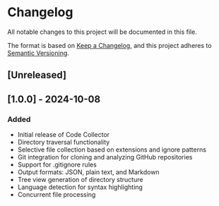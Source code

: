 # Changelog

All notable changes to this project will be documented in this file.

The format is based on [Keep a Changelog](https://keepachangelog.com/en/1.0.0/),
and this project adheres to [Semantic Versioning](https://semver.org/spec/v2.0.0.html).

## [Unreleased]

## [1.0.0] - 2024-10-08

### Added

- Initial release of Code Collector
- Directory traversal functionality
- Selective file collection based on extensions and ignore patterns
- Git integration for cloning and analyzing GitHub repositories
- Support for .gitignore rules
- Output formats: JSON, plain text, and Markdown
- Tree view generation of directory structure
- Language detection for syntax highlighting
- Concurrent file processing
